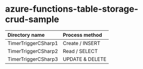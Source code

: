 # azure-functions-table-storage-crud-sample

|Directory name| Process method|
|:---|:---|
|TimerTriggerCSharp1|Create / INSERT|
|TimerTriggerCSharp2|Read / SELECT|
|TimerTriggerCSharp3|UPDATE & DELETE|
